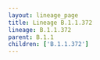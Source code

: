 ```yaml
---
layout: lineage_page
title: Lineage B.1.1.372
lineage: B.1.1.372
parent: B.1.1
children: ['B.1.1.372']
---
```

